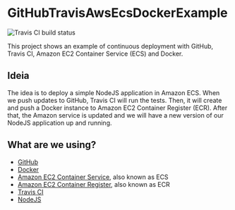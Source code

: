 # GitHubTravisAwsEcsDockerExample
![](https://travis-ci.org/brunabxs/GitHubTravisAwsEcsDockerExample.svg?branch=master "Travis CI build status")

This project shows an example of continuous deployment with GitHub, Travis CI, Amazon EC2 Container Service (ECS) and Docker.

## Ideia
The idea is to deploy a simple NodeJS application in Amazon ECS. When we push updates to GitHub, Travis CI will run the tests. Then, it will create and push a Docker instance to Amazon EC2 Container Register (ECR). After that, the Amazon service is updated and we will have a new version of our NodeJS application up and running.

## What are we using?
  * [GitHub](https://github.com)
  * [Docker](https://www.docker.com/)
  * [Amazon EC2 Container Service](https://aws.amazon.com/pt/ecs/), also known as ECS
  * [Amazon EC2 Container Register](https://aws.amazon.com/pt/ecr/), also known as ECR
  * [Travis CI](https://travis-ci.com/)
  * [NodeJS](https://nodejs.org/)
